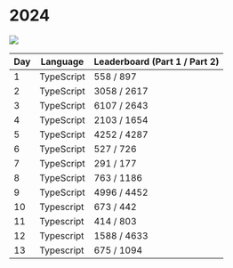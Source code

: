 # 2024
![](https://img.shields.io/badge/stars%20⭐-24-yellow)

|Day|Language|Leaderboard (Part 1 / Part 2)|
|--|--|--|
|1|TypeScript|558 / 897|
|2|TypeScript|3058 / 2617|
|3|TypeScript|6107 / 2643|
|4|TypeScript|2103 / 1654|
|5|TypeScript|4252 / 4287|
|6|TypeScript|527 / 726|
|7|TypeScript|291 / 177|
|8|TypeScript|763 / 1186|
|9|TypeScript|4996 / 4452|
|10|Typescript|673 / 442|
|11|Typescript|414 / 803|
|12|Typescript|1588 / 4633|
|13|Typescript|675 / 1094|
